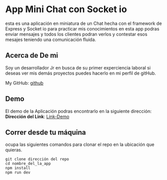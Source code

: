 # App Mini Chat con Socket io

esta es una aplicación en miniatura de un Chat hecha con el framework de Express y Socket io para practicar mis conocimientos en esta app podras enviar mensajes y todos los clientes podran verlos y contestar esos mesajes teniendo una comunicación fluida.

## Acerca de De mi

Soy un desarrollador Jr en busca de su primer experciencia laboral si deseas ver mis demás proyectos puedes hacerlo en mi perfil de gitHub.

My GitHub: [github](https://github.com/UrielBm)

## Demo

El demo de la Aplicación podras encontrarlo en la siguiente dirección:
**Dirección del Link**: [Link-Demo](https://mini-chat-uriel.herokuapp.com/)

## Correr desde tu máquina

ocupa las siguientes comandos para clonar el repo en la ubicación que quieras.

```
git clone dirección del repo
cd nombre_del_la_app
npm install
npm run dev

```
